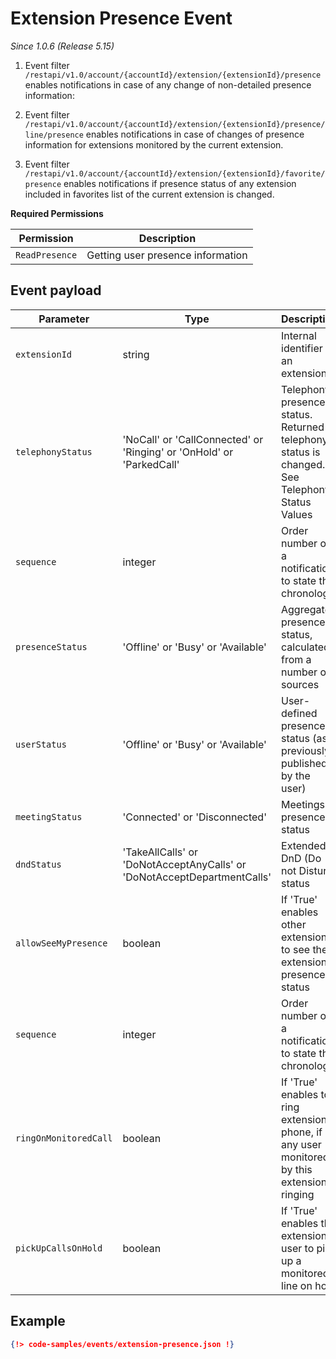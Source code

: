 # Extension Presence Event

*Since 1.0.6 (Release 5.15)*

1. Event filter `/restapi/v1.0/account/{accountId}/extension/{extensionId}/presence` enables notifications in case of any change of non-detailed presence information:

2. Event filter `/restapi/v1.0/account/{accountId}/extension/{extensionId}/presence/line/presence` enables notifications in case of changes of presence information for extensions monitored by the current extension.

3. Event filter `/restapi/v1.0/account/{accountId}/extension/{extensionId}/favorite/presence` enables notifications if presence status of any extension included in favorites list of the current extension is changed.

**Required Permissions**

| Permission     | Description           |
|----------------|-----------------------|
| `ReadPresence` | Getting user presence information |

## Event payload

| Parameter	| Type | Description |
|-----------|------|-------------|
| `extensionId	` | string | Internal identifier of an extension |
| `telephonyStatus` | 'NoCall' or 'CallConnected' or 'Ringing' or 'OnHold' or 'ParkedCall' | Telephony presence status. Returned if telephony status is changed. See Telephony Status Values |
| `sequence` | integer | Order number of a notification to state the chronology |
| `presenceStatus` | 'Offline' or 'Busy' or 'Available' | Aggregated presence status, calculated from a number of sources |
| `userStatus` | 'Offline' or 'Busy' or 'Available' | User-defined presence status (as previously published by the user) |
| `meetingStatus` | 'Connected' or 'Disconnected' | Meetings presence status |
| `dndStatus` | 'TakeAllCalls' or 'DoNotAcceptAnyCalls' or 'DoNotAcceptDepartmentCalls' | Extended DnD (Do not Disturb) status |
| `allowSeeMyPresence` | boolean | If 'True' enables other extensions to see the extension presence status |
| `sequence`| integer | Order number of a notification to state the chronology |
| `ringOnMonitoredCall` | boolean | If 'True' enables to ring extension phone, if any user monitored by this extension is ringing |
| `pickUpCallsOnHold` | boolean | If 'True' enables the extension user to pick up a monitored line on hold |

## Example

```json
{!> code-samples/events/extension-presence.json !}
```
